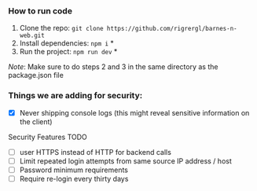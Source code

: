 ### How to run code
1. Clone the repo: `git clone https://github.com/rigrergl/barnes-n-web.git`
2. Install dependencies: `npm i` *
3. Run the project: `npm run dev`  *

*Note*: Make sure to do steps 2 and 3 in the same directory as the package.json file



### Things we are adding for security:

- [X] Never shipping console logs (this might reveal sensitive information on the client)


Security Features TODO
- [ ] user HTTPS instead of HTTP for backend calls
- [ ] Limit repeated login attempts from same source IP address / host
- [ ] Password minimum requirements
- [ ] Require re-login every thirty days
